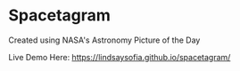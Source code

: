 # Spacetagram

Created using NASA's Astronomy Picture of the Day

Live Demo Here: https://lindsaysofia.github.io/spacetagram/